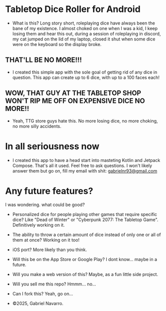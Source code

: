 # Tabletop Dice Roller for Android 
- What is this?
Long story short, roleplaying dice have always been the bane of my existence. I almost choked on one when I was a kid, I keep losing them and hear this out,
during a session of roleplaying in discord, my cat jumped on the lid of my laptop, closed it shut when some dice were on the keyboard so the display broke. 

## THAT'LL BE NO MORE!!! 

- I created this simple app with the sole goal of getting rid of any dice in question. 
This app can create up to 6 dice, with up to a 100 faces each! 

## WOW, THAT GUY AT THE TABLETOP SHOP WON'T RIP ME OFF ON EXPENSIVE DICE NO MORE!!

- Yeah, TTG store guys hate this. No more losing dice, no more choking, no more silly accidents. 

# In all seriousness now 

- I created this app to have a head start into masteting Kotlin and Jetpack Compose. 
That's all it used. Feel free to ask questions. I won't likely answer them but go on, fill my
email with shit:  gabrielnr93@gmail.com 

# Any future features? 

I was wondering. what could be good? 
- Personalized dice for people playing other games that require specific dice? Like
"Dead of Winter" or "Cyberpunk 2077: The Tabletop Game". Definitively working on it. 
- The ability to throw a certain amount of dice instead of only one or all of them at once? Working on it too! 
- iOS port? More likely than you think. 
- Will this be on the App Store or Google Play? I dont know... maybe in a future. 
- Will you make a web version of this? Maybe, as a fun little side project. 
- Will you sell me this repo? Hmmm... no... 
- Can I fork this? Yeah, go on... 

- ©2025, Gabriel Navarro. 
